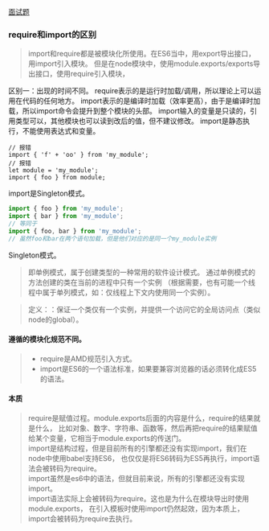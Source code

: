 [面试题](https://blog.csdn.net/weixin_44767973/article/details/127705276)

### require和import的区别
> import和require都是被模块化所使用。在ES6当中，用export导出接口， 用import引入模块。
但是在node模块中，使用module.exports/exports导出接口，使用require引入模块，

区别一：出现的时间不同。
require表示的是运行时加载/调用，所以理论上可以运用在代码的任何地方。
import表示的是编译时加载（效率更高），由于是编译时加载，所以import命令会提升到整个模块的头部。
import输入的变量是只读的，引用类型可以，其他模块也可以读到改后的值，但不建议修改。
import是静态执行，不能使用表达式和变量。
```
// 报错
import { 'f' + 'oo' } from 'my_module';
// 报错
let module = 'my_module';
import { foo } from module;
```

import是Singleton模式。
```ts
import { foo } from 'my_module';
import { bar } from 'my_module';
// 等同于
import { foo, bar } from 'my_module';
// 虽然foo和bar在两个语句加载，但是他们对应的是同一个my_module实例
```

Singleton模式。
> 即单例模式，属于创建类型的一种常用的软件设计模式。
通过单例模式的方法创建的类在当前的进程中只有一个实例
（根据需要，也有可能一个线程中属于单列模式，如：仅线程上下文内使用同一个实例）。

>定义：：保证一个类仅有一个实例，并提供一个访问它的全局访问点（类似node的global）。

#### 遵循的模块化规范不同。
> - require是AMD规范引入方式。
> - import是ES6的一个语法标准，如果要兼容浏览器的话必须转化成ES5的语法。
#### 本质
> require是赋值过程。module.exports后面的内容是什么，require的结果就是什么，
    比如对象、数字、字符串、函数等，然后再把require的结果赋值给某个变量，它相当于module.exports的传送门。  
import是结构过程，但是目前所有的引擎都还没有实现import，我们在node中使用babel支持ES6，
    也仅仅是将ES6转码为ES5再执行，import语法会被转码为require。  
import虽然是es6中的语法，但就目前来说，所有的引擎都还没有实现import。  
import语法实际上会被转码为require。这也是为什么在模块导出时使用module.exports，
    在引入模板时使用import仍然起效，因为本质上，import会被转码为require去执行。
